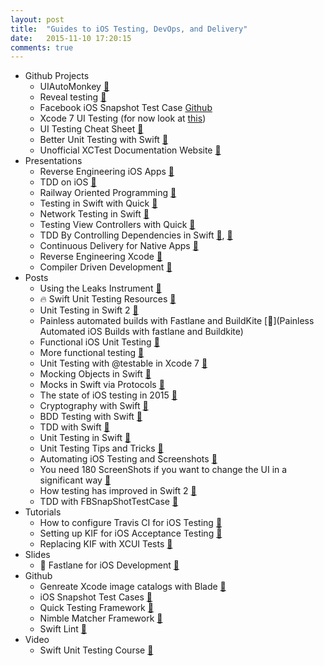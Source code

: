 ```yaml
---
layout: post
title:  "Guides to iOS Testing, DevOps, and Delivery"
date:   2015-11-10 17:20:15
comments: true
---
```


- Github Projects
    - UIAutoMonkey [:link:](https://github.com/jonathanpenn/ui-auto-monkey)
    - Reveal testing [:link:](http://revealapp.com/)
    - Facebook iOS Snapshot Test Case [Github](https://github.com/facebook/ios-snapshot-test-case)
    - Xcode 7 UI Testing (for now look at [this](http://www.mokacoding.com/blog/xcode-7-ui-testing/))
    - UI Testing Cheat Sheet [:link:](http://masilotti.com/ui-testing-cheat-sheet/)
    - Better Unit Testing with Swift [:link:](http://masilotti.com/better-swift-unit-testing/)
    - Unofficial XCTest Documentation Website [:link:](http://masilotti.com/xctest-documentation/)
- Presentations
    - Reverse Engineering iOS Apps [:floppy_disk:](https://realm.io/news/conrad-kramer-reverse-engineering-ios-apps-lyft/)
    - TDD on iOS [:floppy_disk:](https://realm.io/news/altconf-glen-tregoning-paul-zabelin-successful-test-driven-development-on-ios/)
    - Railway Oriented Programming [:floppy_disk:](http://fsharpforfunandprofit.com/rop/)
    - Testing in Swift with Quick [:floppy_disk:](https://realm.io/news/testing-in-swift/)
    - Network Testing in Swift [:floppy_disk:](https://realm.io/news/soffes-swift-network-testing-dvr/)
    - Testing View Controllers with Quick [:floppy_disk:](https://realm.io/news/rachel-bobbins-testing-view-controllers-quick/)
    - TDD By Controlling Dependencies in Swift [:floppy_disk:](https://www.youtube.com/watch?v=qYpURmZcCKs&index=47&list=PLEx5khR4g7PL0fDNJkI2dHhqeckQTAbes), [:floppy_disk:](http://gotocon.com/dl/goto-cph-2015/slides/JorgeD.OrtizFuentes_TestDrivenDevelopmentbyControllingDependencies.pdf)
    - Continuous Delivery for Native Apps [:floppy_disk:](http://gotocon.com/dl/goto-cph-2015/slides/NielsFrydenholm_ContinuousDeliveryForNativeApps.pdf)
    - Reverse Engineering Xcode [:floppy_disk:](https://realm.io/news/jp-simard-reverse-engineering-code-completion/) 
    - Compiler Driven Development [:floppy_disk:](https://github.com/nlutsenko/compile-time-guaranteed/blob/master/compile-time-guaranteed.pdf)
- Posts
    - Using the Leaks Instrument [:link:](http://www.russbishop.net/shoot-the-heap)
    - :fire: Swift Unit Testing Resources [:link:](http://www.andrewcbancroft.com/2014/12/19/swift-unit-testing-resources/)
    - Unit Testing in Swift 2 [:link:](http://masteringswift.blogspot.com/2015/07/swift-2-and-unit-testing.html)
    - Painless automated builds with Fastlane and BuildKite [:link:](Painless Automated iOS Builds with fastlane and Buildkite)
    - Functional iOS Unit Testing [:link:](http://www.ebaytechblog.com/2015/04/15/functional-ios-testing-in-swift/)
    - More functional testing [:link:](http://www.thinkandbuild.it/ios-functional-testing-with-user-stories-uitest-and-local-server/)
    - Unit Testing with @testable in Xcode 7 [:link:](http://natashatherobot.com/swift-2-xcode-7-unit-testing-access/)
    - Mocking Objects in Swift [:link:](http://www.raywenderlich.com/101306/unit-testing-tutorial-mocking-objects)
    - Mocks in Swift via Protocols [:link:](http://blog.eliperkins.me/mocks-in-swift-via-protocols?utm_campaign=This%2BWeek%2Bin%2BSwift&utm_medium=email&utm_source=This_Week_in_Swift_59)
    - The state of iOS testing in 2015 [:link:](http://www.mokacoding.com/blog/ios-testing-in-2015/)
    - Cryptography with Swift [:link:](http://digitalleaves.com/blog/2015/08/commoncrypto-in-swift/?utm_campaign=Swift%2BSandbox&utm_medium=web&utm_source=Swift_Sandbox_3)
    - BDD Testing with Swift [:link:](http://railsware.com/blog/2014/07/04/bdd-style-testing-in-swift-with-sleipnir/)
    - TDD with Swift [:link:](http://swiftandpainless.com/category/tdd/)
    - Unit Testing in Swift [:link:](https://bendyworks.com/unit-testing-in-swift/)
    - Unit Testing Tips and Tricks [:link:](http://natashatherobot.com/swift-unit-testing-tips-and-tricks/)
    - Automating iOS Testing and Screenshots [:link:](http://www.russbishop.net/storm-sim-requires-180-screenshots)
    - You need 180 ScreenShots if you want to change the UI in a significant way [:link:](http://www.russbishop.net/storm-sim-requires-180-screenshots)
    - How testing has improved in Swift 2 [:link:](http://code.tutsplus.com/tutorials/advances-in-testing-with-xcode-7-and-swift-2--cms-24469)
    - TDD with FBSnapShotTestCase [:link:](http://devmonologue.com/ios/category/test-driven-development/)
- Tutorials
    - How to configure Travis CI for iOS Testing [:link:](http://www.mokacoding.com/blog/travis-ci-ios-testing/)
    - Setting up KIF for iOS Acceptance Testing [:link:](http://www.mokacoding.com/blog/setting-up-kif-for-ios-acceptance-testing/)
    - Replacing KIF with XCUI Tests [:link:](http://www.catehuston.com/blog/2015/11/11/replacing-kif-tests-with-xcui-tests/?utm_campaign=This%2BWeek%2Bin%2BSwift&utm_medium=email&utm_source=This_Week_in_Swift_62)
- Slides
    - :raised_hands: Fastlane for iOS Development [:floppy_disk:](https://speakerdeck.com/hedjirog/how-we-use-fastlane-at-wantedly)
- Github
    - Genreate Xcode image catalogs with Blade [:link:](https://github.com/jondot/blade)
    - iOS Snapshot Test Cases [:link:](https://github.com/facebook/ios-snapshot-test-case)
    - Quick Testing Framework [:link:](https://github.com/Quick/Quick)
    - Nimble Matcher Framework [:link:](https://github.com/Quick/Nimble)
    - Swift Lint [:link:](https://github.com/realm/SwiftLint)
- Video 
    - Swift Unit Testing Course [:link:](http://code.tutsplus.com/courses/unit-testing-with-swift-and-xctest)